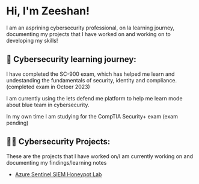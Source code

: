 <h1>Hi, I'm Zeeshan!</h1>
  I am an asprining cybersecurity professional, on la learning journey, documenting my projects that I have worked on and working on to developing my skills!
  
<h2> 🏫 Cybersecurity learning journey:</h2>

  I have completed the SC-900 exam, which has helped me learn and undestanding the fundamentals of security, identity and compliance. (completed exam in Octoer 2023)

  I am currently using the lets defend me platform to help me learn mode about blue team in cybersecurity.

  In my own time I am studying for the CompTIA Security+ exam (exam pending)


<h2>👨‍💻 Cybersecurity Projects:</h2>

These are the projects that I have worked on/I am currently working on and documenting my findings/learning notes

  - [Azure Sentinel SIEM Honeypot Lab](https://github.com/Zeeshan-Fraz/Azure-Sentinel-Home-Lab/tree/main)

